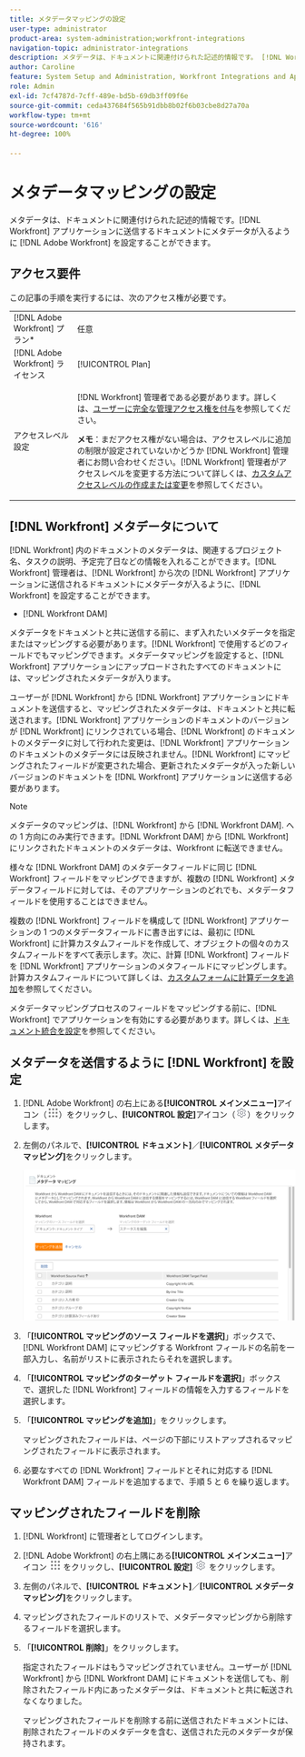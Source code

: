 ```yaml
---
title: メタデータマッピングの設定
user-type: administrator
product-area: system-administration;workfront-integrations
navigation-topic: administrator-integrations
description: メタデータは、ドキュメントに関連付けられた記述的情報です。 [!DNL Workfront]  アプリケーションに送信するドキュメントにメタデータが入るように  [!DNL Adobe Workfront]  を設定することができます。
author: Caroline
feature: System Setup and Administration, Workfront Integrations and Apps
role: Admin
exl-id: 7cf4787d-7cff-489e-bd5b-69db3ff09f6e
source-git-commit: ceda437684f565b91dbb8b02f6b03cbe8d27a70a
workflow-type: tm+mt
source-wordcount: '616'
ht-degree: 100%

---
```


# メタデータマッピングの設定

メタデータは、ドキュメントに関連付けられた記述的情報です。[!DNL Workfront] アプリケーションに送信するドキュメントにメタデータが入るように [!DNL Adobe Workfront] を設定することができます。

## アクセス要件

この記事の手順を実行するには、次のアクセス権が必要です。

<table style="table-layout:auto"> 
 <col> 
 <col> 
 <tbody> 
  <tr> 
   <td role="rowheader">[!DNL Adobe Workfront] プラン*</td> 
   <td>任意</td> 
  </tr> 
  <tr> 
   <td role="rowheader">[!DNL Adobe Workfront] ライセンス</td> 
   <td>[!UICONTROL Plan]</td> 
  </tr> 
  <tr> 
   <td role="rowheader">アクセスレベル設定</td> 
   <td> <p>[!DNL Workfront] 管理者である必要があります。詳しくは、<a href="../../administration-and-setup/add-users/configure-and-grant-access/grant-a-user-full-administrative-access.md" class="MCXref xref">ユーザーに完全な管理アクセス権を付与</a>を参照してください。</p> <p><b>メモ</b>：まだアクセス権がない場合は、アクセスレベルに追加の制限が設定されていないかどうか [!DNL Workfront] 管理者にお問い合わせください。[!DNL Workfront] 管理者がアクセスレベルを変更する方法について詳しくは、<a href="../../administration-and-setup/add-users/configure-and-grant-access/create-modify-access-levels.md" class="MCXref xref">カスタムアクセスレベルの作成または変更</a>を参照してください。</p> </td> 
  </tr> 
 </tbody> 
</table>

## [!DNL Workfront] メタデータについて

[!DNL Workfront] 内のドキュメントのメタデータは、関連するプロジェクト名、タスクの説明、予定完了日などの情報を入れることができます。[!DNL Workfront] 管理者は、[!DNL Workfront] から次の [!DNL Workfront] アプリケーションに送信されるドキュメントにメタデータが入るように、[!DNL Workfront] を設定することができます。

* [!DNL Workfront DAM]

メタデータをドキュメントと共に送信する前に、まず入れたいメタデータを指定またはマッピングする必要があります。[!DNL Workfront] で使用するどのフィールドでもマッピングできます。メタデータマッピングを設定すると、[!DNL Workfront] アプリケーションにアップロードされたすべてのドキュメントには、マッピングされたメタデータが入ります。

ユーザーが [!DNL Workfront] から [!DNL Workfront] アプリケーションにドキュメントを送信すると、マッピングされたメタデータは、ドキュメントと共に転送されます。[!DNL Workfront] アプリケーションのドキュメントのバージョンが [!DNL Workfront] にリンクされている場合、[!DNL Workfront] のドキュメントのメタデータに対して行われた変更は、[!DNL Workfront] アプリケーションのドキュメントのメタデータには反映されません。[!DNL Workfront] にマッピングされたフィールドが変更された場合、更新されたメタデータが入った新しいバージョンのドキュメントを [!DNL Workfront] アプリケーションに送信する必要があります。

>[!NOTE]
>
>メタデータのマッピングは、[!DNL Workfront] から [!DNL Workfront DAM]. への 1 方向にのみ実行できます。[!DNL Workfront DAM] から [!DNL Workfront] にリンクされたドキュメントのメタデータは、Workfront に転送できません。

様々な [!DNL Workfront DAM] のメタデータフィールドに同じ [!DNL Workfront] フィールドをマッピングできますが、複数の [!DNL Workfront] メタデータフィールドに対しては、そのアプリケーションのどれでも、メタデータフィールドを使用することはできません。

複数の [!DNL Workfront] フィールドを構成して [!DNL Workfront] アプリケーションの 1 つのメタデータフィールドに書き出すには、最初に [!DNL Workfront] に計算カスタムフィールドを作成して、オブジェクトの個々のカスタムフィールドをすべて表示します。次に、計算 [!DNL Workfront] フィールドを [!DNL Workfront] アプリケーションのメタフィールドにマッピングします。計算カスタムフィールドについて詳しくは、[カスタムフォームに計算データを追加](../../administration-and-setup/customize-workfront/create-manage-custom-forms/add-calculated-data-to-custom-form.md)を参照してください。

メタデータマッピングプロセスのフィールドをマッピングする前に、[!DNL Workfront] でアプリケーションを有効にする必要があります。詳しくは、[ドキュメント統合を設定](../../administration-and-setup/configure-integrations/configure-document-integrations.md)を参照してください。

## メタデータを送信するように [!DNL Workfront] を設定

1. [!DNL Adobe Workfront] の右上にある&#x200B;**[!UICONTROL メインメニュー]**&#x200B;アイコン（![](assets/main-menu-icon.png)）をクリックし、**[!UICONTROL 設定]**&#x200B;アイコン（![](assets/gear-icon-settings.png)）をクリックします。

1. 左側のパネルで、**[!UICONTROL ドキュメント]**／**[!UICONTROL メタデータ マッピング]**&#x200B;をクリックします。

   ![](assets/metadata-mapping.png)

1. 「**[!UICONTROL マッピングのソース フィールドを選択]**」ボックスで、[!DNL Workfront DAM] にマッピングする Workfront フィールドの名前を一部入力し、名前がリストに表示されたらそれを選択します。
1. 「**[!UICONTROL マッピングのターゲット フィールドを選択]**」ボックスで、選択した [!DNL Workfront] フィールドの情報を入力するフィールドを選択します。

1. 「**[!UICONTROL マッピングを追加]**」をクリックします。

   マッピングされたフィールドは、ページの下部にリストアップされるマッピングされたフィールドに表示されます。

1. 必要なすべての [!DNL Workfront] フィールドとそれに対応する [!DNL Workfront DAM] フィールドを追加するまで、手順 5 と 6 を繰り返します。

## マッピングされたフィールドを削除

1. [!DNL Workfront] に管理者としてログインします。
1. [!DNL Adobe Workfront] の右上隅にある&#x200B;**[!UICONTROL メインメニュー]**&#x200B;アイコン ![](assets/main-menu-icon.png) をクリックし、**[!UICONTROL 設定]** ![](assets/gear-icon-settings.png) をクリックします。

1. 左側のパネルで、**[!UICONTROL ドキュメント]**／**[!UICONTROL メタデータ マッピング]**&#x200B;をクリックします。

1. マッピングされたフィールドのリストで、メタデータマッピングから削除するフィールドを選択します。
1. 「**[!UICONTROL 削除]**」をクリックします。

   指定されたフィールドはもうマッピングされていません。ユーザーが [!DNL Workfront] から [!DNL Workfront DAM] にドキュメントを送信しても、削除されたフィールド内にあったメタデータは、ドキュメントと共に転送されなくなりました。

   マッピングされたフィールドを削除する前に送信されたドキュメントには、削除されたフィールドのメタデータを含む、送信された元のメタデータが保持されます。
